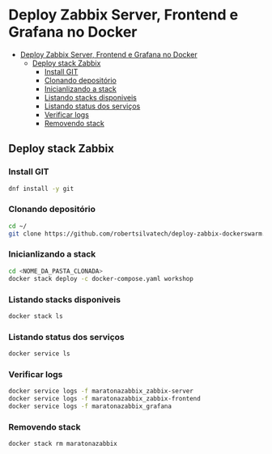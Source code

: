 # Deploy Zabbix Server, Frontend e Grafana no Docker

- [Deploy Zabbix Server, Frontend e Grafana no Docker](#deploy-zabbix-server-frontend-e-grafana-no-docker)
  - [Deploy stack Zabbix](#deploy-stack-zabbix)
    - [Install GIT](#install-git)
    - [Clonando depositório](#clonando-depositório)
    - [Inicianlizando a stack](#inicianlizando-a-stack)
    - [Listando stacks disponiveis](#listando-stacks-disponiveis)
    - [Listando status dos serviços](#listando-status-dos-serviços)
    - [Verificar logs](#verificar-logs)
    - [Removendo stack](#removendo-stack)


## Deploy stack Zabbix

### Install GIT

```bash
dnf install -y git
```

### Clonando depositório

```bash
cd ~/
git clone https://github.com/robertsilvatech/deploy-zabbix-dockerswarm.git
```

### Inicianlizando a stack 

```bash
cd <NOME_DA_PASTA_CLONADA>
docker stack deploy -c docker-compose.yaml workshop
```

### Listando stacks disponiveis

```bash
docker stack ls
```

### Listando status dos serviços

```bash
docker service ls
```

### Verificar logs

```bash
docker service logs -f maratonazabbix_zabbix-server
docker service logs -f maratonazabbix_zabbix-frontend
docker service logs -f maratonazabbix_grafana
```
 
### Removendo stack

```bash
docker stack rm maratonazabbix
```

